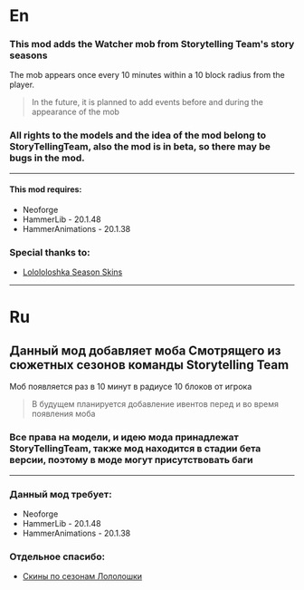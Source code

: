 # En
### This mod adds the Watcher mob from Storytelling Team's story seasons

The mob appears once every 10 minutes within a 10 block radius from the player.
> In the future, it is planned to add events before and during the appearance of the mob

### All rights to the models and the idea of the mod belong to StoryTellingTeam, also the mod is in beta, so there may be bugs in the mod.
---
#### This mod requires: 
 - Neoforge
 - HammerLib - 20.1.48
 - HammerAnimations - 20.1.38

### Special thanks to:
 - [Lolololoshka Season Skins](t.me/skinlolololowka) 

---
# Ru
## Данный мод добавляет моба Смотрящего из сюжетных сезонов команды Storytelling Team

Моб появляется раз в 10 минут в радиусе 10 блоков от игрока 
> В будущем планируется добавление ивентов перед и во время появления моба

###  Все права на модели, и идею мода принадлежат StoryTellingTeam, также мод находится в стадии бета версии, поэтому в моде могут присутствовать баги
---
### Данный мод требует: 
 - Neoforge
 - HammerLib - 20.1.48
 - HammerAnimations - 20.1.38

### Отдельное спасибо:
 - [Скины по сезонам Лололошки](t.me/skinlololowka) 


